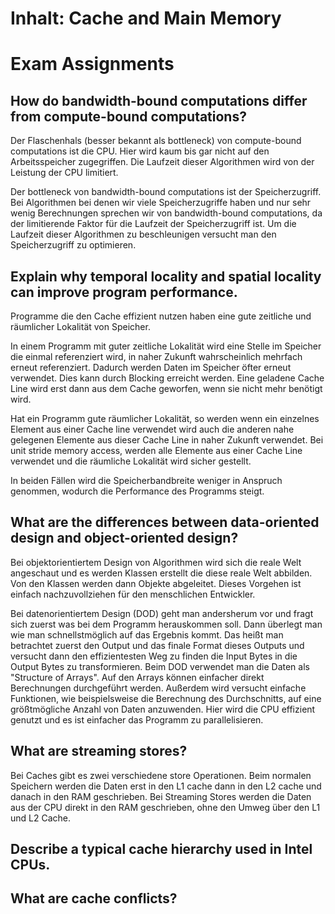 # Inhalt: Cache and Main Memory
 

# Exam Assignments 


## How do bandwidth-bound computations differ from compute-bound computations?

Der Flaschenhals (besser bekannt als bottleneck) von compute-bound computations ist die CPU. Hier wird kaum bis gar nicht auf den Arbeitsspeicher zugegriffen. Die Laufzeit dieser Algorithmen wird von der Leistung der CPU limitiert.  

Der bottleneck von bandwidth-bound computations ist der Speicherzugriff. Bei Algorithmen bei denen wir viele Speicherzugriffe haben und nur sehr wenig Berechnungen sprechen wir von bandwidth-bound computations, da der limitierende Faktor für die Laufzeit der Speicherzugriff ist. Um die Laufzeit dieser Algorithmen zu beschleunigen versucht man den Speicherzugriff zu optimieren.




## Explain why temporal locality and spatial locality can improve program performance.

Programme die den Cache effizient nutzen haben eine gute zeitliche und räumlicher Lokalität von Speicher.  

In einem Programm mit guter zeitliche Lokalität wird eine Stelle im Speicher die einmal referenziert wird, in naher Zukunft wahrscheinlich mehrfach erneut referenziert. Dadurch werden Daten im Speicher öfter erneut verwendet. Dies kann durch Blocking erreicht werden. Eine geladene Cache Line wird erst dann aus dem Cache geworfen, wenn sie nicht mehr benötigt wird.   

Hat ein Programm gute räumlicher Lokalität, so werden wenn ein einzelnes Element aus einer Cache line verwendet wird auch die anderen nahe gelegenen Elemente aus dieser Cache Line in naher Zukunft verwendet. Bei unit stride memory access, werden alle Elemente aus einer Cache Line verwendet und die räumliche Lokalität wird sicher gestellt.

In beiden Fällen wird die Speicherbandbreite weniger in Anspruch genommen, wodurch die Performance des Programms steigt.  



## What are the differences between data-oriented design and object-oriented design?

Bei objektorientiertem Design von Algorithmen wird sich die reale Welt angeschaut und es werden Klassen erstellt die diese reale Welt abbilden. Von den Klassen werden dann Objekte abgeleitet. Dieses Vorgehen ist einfach nachzuvollziehen für den menschlichen Entwickler. 

Bei datenorientiertem Design (DOD) geht man andersherum vor und fragt sich zuerst was bei dem Programm herauskommen soll. Dann überlegt man wie man schnellstmöglich auf das Ergebnis kommt. Das heißt man betrachtet zuerst den Output und das finale Format dieses Outputs und versucht dann den effizientesten Weg zu finden die Input Bytes in die Output Bytes zu transformieren. Beim DOD verwendet man die Daten als "Structure of Arrays". Auf den Arrays können einfacher direkt Berechnungen durchgeführt werden. Außerdem wird versucht einfache Funktionen, wie beispielsweise die Berechnung des Durchschnitts, auf eine größtmögliche Anzahl von Daten anzuwenden. Hier wird die CPU effizient genutzt und es ist einfacher das Programm zu parallelisieren.


## What are streaming stores?

Bei Caches gibt es zwei verschiedene store Operationen. Beim normalen Speichern werden die Daten erst in den L1 cache dann in den L2 cache und danach in den RAM geschrieben. Bei Streaming Stores werden die Daten aus der CPU direkt in den RAM geschrieben, ohne den Umweg über den L1 und L2 Cache.



## Describe a typical cache hierarchy used in Intel CPUs.



## What are cache conflicts?
